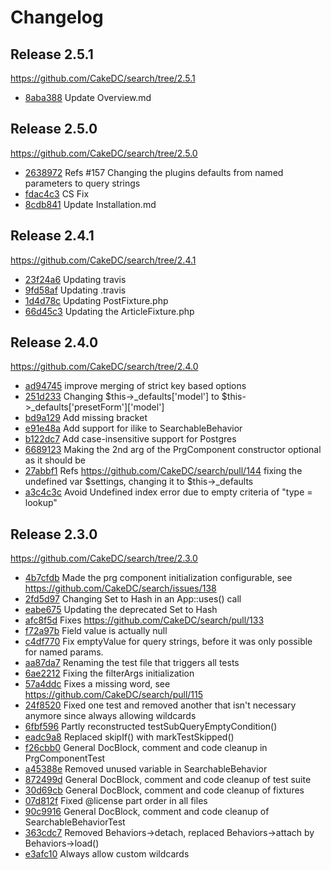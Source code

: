 Changelog
=========

Release 2.5.1
-------------

https://github.com/CakeDC/search/tree/2.5.1

 * [8aba388](https://github.com/cakedc/search/commit/8aba388) Update Overview.md

Release 2.5.0
-------------

https://github.com/CakeDC/search/tree/2.5.0

 * [2638972](https://github.com/cakedc/search/commit/2638972) Refs #157 Changing the plugins defaults from named parameters to query strings
 * [fdac4c3](https://github.com/cakedc/search/commit/fdac4c3) CS Fix
 * [8cdb841](https://github.com/cakedc/search/commit/8cdb841) Update Installation.md

Release 2.4.1
-------------

https://github.com/CakeDC/search/tree/2.4.1

 * [23f24a6](https://github.com/cakedc/search/commit/23f24a6) Updating travis
 * [9fd58af](https://github.com/cakedc/search/commit/9fd58af) Updating .travis
 * [1d4d78c](https://github.com/cakedc/search/commit/1d4d78c) Updating PostFixture.php
 * [66d45c3](https://github.com/cakedc/search/commit/66d45c3) Updating the ArticleFixture.php

Release 2.4.0
-------------

https://github.com/CakeDC/search/tree/2.4.0

 * [ad94745](https://github.com/cakedc/search/commit/ad94745) improve merging of strict key based options
 * [251d233](https://github.com/cakedc/search/commit/251d233) Changing $this->_defaults['model'] to $this->_defaults['presetForm']['model']
 * [bd9a129](https://github.com/cakedc/search/commit/bd9a129) Add missing bracket
 * [e91e48a](https://github.com/cakedc/search/commit/e91e48a) Add support for ilike to SearchableBehavior
 * [b122dc7](https://github.com/cakedc/search/commit/b122dc7) Add case-insensitive support for Postgres
 * [6689123](https://github.com/cakedc/search/commit/6689123) Making the 2nd arg of the PrgComponent constructor optional as it should be
 * [27abbf1](https://github.com/cakedc/search/commit/27abbf1) Refs https://github.com/CakeDC/search/pull/144 fixing the undefined var $settings, changing it to $this->_defaults
 * [a3c4c3c](https://github.com/cakedc/search/commit/a3c4c3c) Avoid Undefined index error due to empty criteria of "type = lookup"

Release 2.3.0
-------------

https://github.com/CakeDC/search/tree/2.3.0

* [4b7cfdb](https://github.com/CakeDC/search/commit/4b7cfdb) Made the prg component initialization configurable, see https://github.com/CakeDC/search/issues/138
* [2fd5d97](https://github.com/CakeDC/search/commit/2fd5d97) Changing Set to Hash in an App::uses() call
* [eabe675](https://github.com/CakeDC/search/commit/eabe675) Updating the deprecated Set to Hash
* [afc8f5d](https://github.com/CakeDC/search/commit/afc8f5d) Fixes https://github.com/CakeDC/search/pull/133
* [f72a97b](https://github.com/CakeDC/search/commit/f72a97b) Field value is actually null
* [c4df770](https://github.com/CakeDC/search/commit/c4df770) Fix emptyValue for query strings, before it was only possible for named params.
* [aa87da7](https://github.com/CakeDC/search/commit/aa87da7) Renaming the test file that triggers all tests
* [6ae2212](https://github.com/CakeDC/search/commit/6ae2212) Fixing the filterArgs initialization
* [57a4ddc](https://github.com/CakeDC/search/commit/57a4ddc) Fixes a missing word, see https://github.com/CakeDC/search/pull/115
* [24f8520](https://github.com/CakeDC/search/commit/24f8520) Fixed one test and removed another that isn't necessary anymore since always allowing wildcards
* [6fbf596](https://github.com/CakeDC/search/commit/6fbf596) Partly reconstructed testSubQueryEmptyCondition()
* [eadc9a8](https://github.com/CakeDC/search/commit/eadc9a8) Replaced skipIf() with markTestSkipped()
* [f26cbb0](https://github.com/CakeDC/search/commit/f26cbb0) General DocBlock, comment and code cleanup in PrgComponentTest
* [a45388e](https://github.com/CakeDC/search/commit/a45388e) Removed unused variable in SearchableBehavior
* [872499d](https://github.com/CakeDC/search/commit/872499d) General DocBlock, comment and code cleanup of test suite
* [30d69cb](https://github.com/CakeDC/search/commit/30d69cb) General DocBlock, comment and code cleanup of fixtures
* [07d812f](https://github.com/CakeDC/search/commit/07d812f) Fixed @license part order in all files
* [90c9916](https://github.com/CakeDC/search/commit/90c9916) General DocBlock, comment and code cleanup of SearchableBehaviorTest
* [363cdc7](https://github.com/CakeDC/search/commit/363cdc7) Removed Behaviors->detach, replaced Behaviors->attach by Behaviors->load()
* [e3afc10](https://github.com/CakeDC/search/commit/e3afc10) Always allow custom wildcards